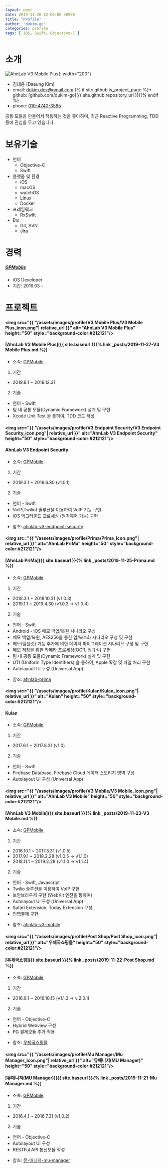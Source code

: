 ```yaml
---
layout: post
date: 2019-11-20 12:00:00 +0900
title: "Profile"
author: "dukim-go"
categories: profile
tags: [ iOS, Swift, Objective-C ]
---
```


# 소개
<!-- prifile image -->
![AhnLab V3 Mobile Plus](https://avatars3.githubusercontent.com/u/51240093){: width="200"}

* 김대웅 (Daeung Kim)
* email: [dukim.dev@gmail.com](mailto:dukim.dev@gmail.com)
{% if site.github.is_project_page %}* github: [github.com/dukim-go]({{ site.github.repository_url }}){% endif %}
* phone: [010-4740-3585](tel:010-4740-3585)

공통 모듈을 만들어서 적용하는 것을 좋아하며, 최근 Reactive Programming, TDD 등에 관심을 두고 있습니다.

# 보유기술
* 언어
    - Objective-C
    - Swift
* 플랫폼 및 환경
    - iOS
    - macOS
    - watchOS
    - Linux
    - Docker
* 프레임워크 
    - RxSwift
* Etc 
    - Git, SVN
    - Jira

# 경력
##### [GPMobile](http://www.gpmobile.co.kr/) 
* iOS Developer
* 기간: 2016.03 - 

# 프로젝트
#### <img src="{{ "/assets/images/profile/V3 Mobile Plus/V3 Mobile Plus_icon.png"| relative_url }}" alt="AhnLab V3 Mobile Plus" height="50" style="background-color:#212121"/>
#### [AhnLab V3 Mobile Plus]({{ site.baseurl }}{% link _posts/2019-11-27-V3 Mobile Plus.md %})
* 소속: [GPMobile](#gpmobile)

1. 기간
- 2019.8.1 ~ 2019.12.31

2. 기술
- 언어 - Swift
- 팀 내 공통 모듈(Dynamic Framework) 설계 및 구현
- Xcode Unit Test 을 통하여, TDD 코드 작성 

#### <img src="{{ "/assets/images/profile/V3 Endpoint Security/V3 Endpoint Security_icon.png"| relative_url }}" alt="AhnLab V3 Endpoint Security" height="50" style="background-color:#212121"/>
#### AhnLab V3 Endpoint Security
* 소속: [GPMobile](#gpmobile)

1. 기간
- 2019.3.1 ~ 2019.6.30 (v1.0.1)

2. 기술
- 언어 - Swift
- VoiP(Twilio) 솔루션을 이용하여 VoIP 기능 구현
- iOS 백그라운드 프로세싱 (원격제어 기능) 구현 

* 참조: [ahnlab-v3-endpoint-security](https://apps.apple.com/jp/app/ahnlab-v3-endpoint-security/id1450240153)

#### <img src="{{ "/assets/images/profile/Prima/Prima_icon.png"| relative_url }}" alt="AhnLab PriMa" height="50" style="background-color:#212121"/>
#### [AhnLab PriMa]({{ site.baseurl }}{% link _posts/2019-11-25-Prima.md %})
* 소속: [GPMobile](#gpmobile)

1. 기간
- 2018.3.1 ~ 2018.10.31 (v1.0.3)
- 2019.1.1 ~ 2019.4.30 (v1.0.3 -> v1.0.4)

2. 기술
- 언어 - Swift
- Android - iOS 메모 백업/복원 시나리오 구성 
- 메모 백업/복원, AES256을 통한 암/복호화 시나리오 구성 및 구현
- 메모(탬플릿) 기능 추가에 의한 데이터 마이그레이션 시나리오 구성 및 구현
- 메모 저장을 위한 카메라 프로세싱(OCR, 정규식) 구현
- 팀 내 공통 모듈(Dynamic Framework) 설계 및 구현
- UTI (Uniform Type Identifiers) 을 통하여, Apple 확장 및 파일 처리 구현
- Autolayout UI 구성 (Universal App)

* 참조: [ahnlab-prima](https://itunes.apple.com/jp/app/ahnlab-prima/id1423572662?mt=8)

#### <img src="{{ "/assets/images/profile/Kulan/Kulan_icon.png"| relative_url }}" alt="Kulan" height="50" style="background-color:#212121"/>
#### Kulan
* 소속: [GPMobile](#gpmobile)

1. 기간
- 2017.6.1 ~ 2017.8.31 (v1.0)

2. 기술
- 언어 - Swift
- Firebase Database, Firebase Cloud 데이터 스토리지 영역 구성
- Autolayout UI 구성 (Universal App)

#### <img src="{{ "/assets/images/profile/V3 Mobile/V3 Mobile_icon.png"| relative_url }}" alt="AhnLab V3 Mobile" height="50" style="background-color:#212121"/>
#### [AhnLab V3 Mobile]({{ site.baseurl }}{% link _posts/2019-11-23-V3 Mobile.md %})
* 소속: [GPMobile](#gpmobile)

1. 기간
- 2016.10.1 ~ 2017.3.31 (v1.0.5)
- 2017.9.1 ~ 2018.2.28 (v1.0.5 -> v1.1.0)
- 2018.11.1 ~ 2019.2.28 (v1.1.0 -> v1.1.4)

2. 기술
- 언어 - Swift, Javascript
- Twilio 솔루션을 이용하여 VoIP 구현
- 보안브라우저 구현 (WebKit 엔진을 통하여)
- Autolayout UI 구성 (Universal App)
- Safari Extension, Today Extension 구성 
- 인앱결제 구현

* 참조: [ahnlab-v3-mobile](https://itunes.apple.com/jp/app/ahnlab-v3-mobile/id1197190237?mt=8)

#### <img src="{{ "/assets/images/profile/Post Shop/Post Shop_icon.png"| relative_url }}" alt="우체국쇼핑몰" height="50" style="background-color:#212121"/>
#### [우체국쇼핑]({{ site.baseurl }}{% link _posts/2019-11-22-Post Shop.md %})
* 소속: [GPMobile](#gpmobile)

1. 기간
- 2016.9.1 ~ 2016.10.15 (v1.1.3 -> v.2.0.1)

2. 기술
- 언어 - Objective-C
- Hybrid Webview 구성
- PG 결제모듈 추가 적용

* 참조: [우체국쇼핑몰](https://itunes.apple.com/kr/app/우체국쇼핑몰/id960556882?mt=8)

#### <img src="{{ "/assets/images/profile/Mu Manager/Mu Manager_icon.png"| relative_url }}" alt="뮤매니저(MU Manager)" height="50" style="background-color:#212121"/>
#### [뮤매니저(MU Manager)]({{ site.baseurl }}{% link _posts/2019-11-21-Mu Manager.md %})
* 소속: [GPMobile](#gpmobile)

1. 기간
- 2016.4.1 ~ 2016.7.31 (v1.0.2)

2. 기술
- 언어 - Objective-C
- Autolayout UI 구성
- RESTFul API 통신모듈 작성

* 참조: [뮤-매니저-mu-manager](https://itunes.apple.com/kr/app/뮤-매니저-mu-manager/id1260902586?mt=8)